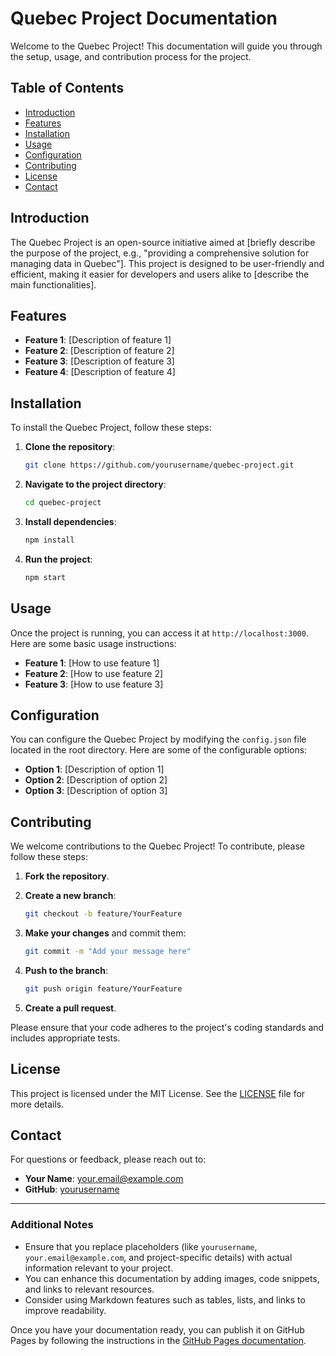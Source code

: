 # Quebec Project Documentation

Welcome to the Quebec Project! This documentation will guide you through the setup, usage, and contribution process for the project.

## Table of Contents

- [Introduction](#introduction)
- [Features](#features)
- [Installation](#installation)
- [Usage](#usage)
- [Configuration](#configuration)
- [Contributing](#contributing)
- [License](#license)
- [Contact](#contact)

## Introduction

The Quebec Project is an open-source initiative aimed at [briefly describe the purpose of the project, e.g., "providing a comprehensive solution for managing data in Quebec"]. This project is designed to be user-friendly and efficient, making it easier for developers and users alike to [describe the main functionalities].

## Features

- **Feature 1**: [Description of feature 1]
- **Feature 2**: [Description of feature 2]
- **Feature 3**: [Description of feature 3]
- **Feature 4**: [Description of feature 4]

## Installation

To install the Quebec Project, follow these steps:

1. **Clone the repository**:
   ```bash
   git clone https://github.com/yourusername/quebec-project.git
   ```

2. **Navigate to the project directory**:
   ```bash
   cd quebec-project
   ```

3. **Install dependencies**:
   ```bash
   npm install
   ```

4. **Run the project**:
   ```bash
   npm start
   ```

## Usage

Once the project is running, you can access it at `http://localhost:3000`. Here are some basic usage instructions:

- **Feature 1**: [How to use feature 1]
- **Feature 2**: [How to use feature 2]
- **Feature 3**: [How to use feature 3]

## Configuration

You can configure the Quebec Project by modifying the `config.json` file located in the root directory. Here are some of the configurable options:

- **Option 1**: [Description of option 1]
- **Option 2**: [Description of option 2]
- **Option 3**: [Description of option 3]

## Contributing

We welcome contributions to the Quebec Project! To contribute, please follow these steps:

1. **Fork the repository**.
2. **Create a new branch**:
   ```bash
   git checkout -b feature/YourFeature
   ```

3. **Make your changes** and commit them:
   ```bash
   git commit -m "Add your message here"
   ```

4. **Push to the branch**:
   ```bash
   git push origin feature/YourFeature
   ```

5. **Create a pull request**.

Please ensure that your code adheres to the project's coding standards and includes appropriate tests.

## License

This project is licensed under the MIT License. See the [LICENSE](LICENSE) file for more details.

## Contact

For questions or feedback, please reach out to:

- **Your Name**: [your.email@example.com](mailto:your.email@example.com)
- **GitHub**: [yourusername](https://github.com/yourusername)

---

### Additional Notes

- Ensure that you replace placeholders (like `yourusername`, `your.email@example.com`, and project-specific details) with actual information relevant to your project.
- You can enhance this documentation by adding images, code snippets, and links to relevant resources.
- Consider using Markdown features such as tables, lists, and links to improve readability.

Once you have your documentation ready, you can publish it on GitHub Pages by following the instructions in the [GitHub Pages documentation](https://docs.github.com/en/pages).